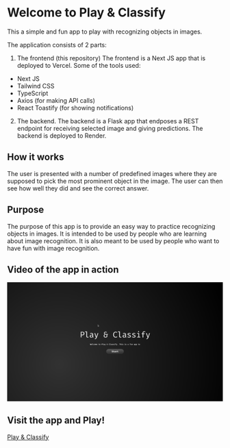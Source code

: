 # Welcome to Play & Classify

This a simple and fun app to play with recognizing objects in images.


The application consists of 2 parts:
1. The frontend (this repository)
The frontend is a Next JS app that is deployed to Vercel. Some of the tools used:
- Next JS
- Tailwind CSS
- TypeScript
- Axios (for making API calls)
- React Toastify (for showing notifications)

2. The backend. The backend is a Flask app that endposes a REST endpoint for receiving selected image and giving predictions. The backend is deployed to Render.


## How it works
The user is presented with a number of predefined images where they are supposed to pick the most prominent object in the image. The user can then see how well they did and see the correct answer.

## Purpose
The purpose of this app is to provide an easy way to practice recognizing objects in images. It is intended to be used by people who are learning about image recognition. It is also meant to be used by people who want to have fun with image recognition.

## Video of the app in action
[![Play & Classify](/public/poster.png)](/public/video.webm)

## Visit the app and Play!
[Play & Classify](https://play-classify-score.vercel.app/)
